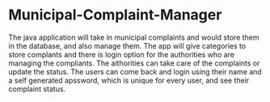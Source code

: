 # Municipal-Complaint-Manager
The java application will take in municipal complaints and would store them in the database, and also manage them.
The app will give categories to store complants and there is login option for the authorities who are managing the 
compliants.
The aithorities can take care of the complaints or update the status. The users can come back and login using their
name and a self generated apssword, which is unique for every user, and see their complaint status.

